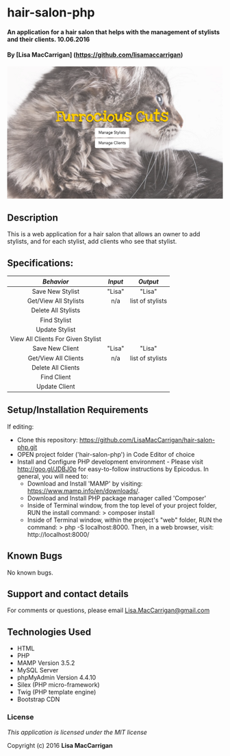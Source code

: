 # hair-salon-php

#### An application for a hair salon that helps with the management of stylists and their clients. 10.06.2016

#### By [Lisa MacCarrigan] (https://github.com/lisamaccarrigan)

![screenshot of project main page](web-app.png)

## Description

This is a web application for a hair salon that allows an owner to add stylists, and for each stylist, add clients who see that stylist.

## Specifications:
| _Behavior_ | _Input_ | _Output_ |
|:---------------------------------------------------------------------:|:---------------------------------------------------------------------------:|:-------------------------------------------------------------------------------------------------------------------:|
| Save New Stylist | "Lisa" | "Lisa" |
| Get/View All Stylists | n/a | list of stylists |
| Delete All Stylists | | |
| Find Stylist | | |
| Update Stylist | | |
| View All Clients For Given Stylist | | |
| Save New Client | "Lisa" | "Lisa" |
| Get/View All Clients | n/a | list of stylists |
| Delete All Clients | | |
| Find Client | | |
| Update Client | | |


## Setup/Installation Requirements

If editing:
* Clone this repository: https://github.com/LisaMacCarrigan/hair-salon-php.git
* OPEN project folder ('hair-salon-php') in Code Editor of choice
* Install and Configure PHP development environment - Please visit http://goo.gl/JDBJ0p for easy-to-follow instructions by Epicodus. In general, you will need to:
    * Download and Install 'MAMP' by visiting: https://www.mamp.info/en/downloads/.
    * Download and Install PHP package manager called 'Composer'
    * Inside of Terminal window, from the top level of your project folder, RUN the install command: > composer install
    * Inside of Terminal window, within the project's "web" folder, RUN the command: > php -S localhost:8000. Then, in a web browser, visit: http://localhost:8000/

## Known Bugs

No known bugs.

## Support and contact details

For comments or questions, please email Lisa.MacCarrigan@gmail.com

## Technologies Used

* HTML
* PHP
* MAMP Version 3.5.2
* MySQL Server
* phpMyAdmin Version 4.4.10
* Silex (PHP micro-framework)
* Twig (PHP template engine)
* Bootstrap CDN

### License

*This application is licensed under the MIT license*

Copyright (c) 2016 **Lisa MacCarrigan**

